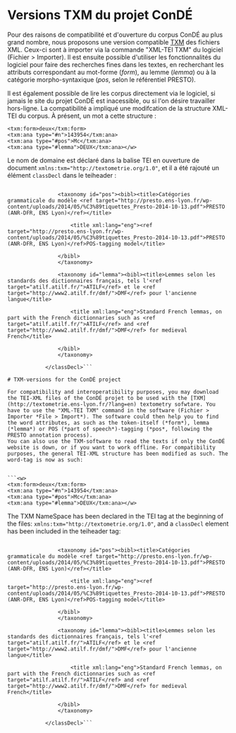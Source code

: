 # Versions TXM du projet ConDÉ

Pour des raisons de compatibilité et d'ouverture du corpus ConDÉ au plus grand nombre, nous proposons une version compatible [TXM](http://textometrie.ens-lyon.fr/?lang=fr) des fichiers XML. Ceux-ci sont à importer via la commande "XML-TEI TXM" du logiciel (Fichier > Importer). Il est ensuite possible d'utiliser les fonctionnalités du logiciel pour faire des recherches fines dans les textes, en recherchant les attributs correspondant au mot-forme (*form*), au lemme (*lemma*) ou à la catégorie morpho-syntaxique (*pos*, selon le référentiel PRESTO).

Il est également possible de lire les corpus directement via le logiciel, si jamais le site du projet ConDÉ est inacessible, ou si l'on désire travailler hors-ligne. La compatibilité a impliqué une modifcation de la structure XML-TEI du corpus. À présent, un mot a cette structure :

```<w>
<txm:form>deux</txm:form>
<txm:ana type="#n">143954</txm:ana>
<txm:ana type="#pos">Mc</txm:ana>
<txm:ana type="#lemma">DEUX</txm:ana></w>
```

Le nom de domaine est déclaré dans la balise TEI en ouverture de document `xmlns:txm="http://textometrie.org/1.0"`, et il a été rajouté un élément `classDecl` dans le teiheader :

```<classDecl>
				
				<taxonomy id="pos"><bibl><title>Catégories grammaticale du modèle <ref target="http://presto.ens-lyon.fr/wp-content/uploads/2014/05/%C3%89tiquettes_Presto-2014-10-13.pdf">PRESTO (ANR-DFR, ENS Lyon)</ref></title>
					
					<title xml:lang="eng"><ref target="http://presto.ens-lyon.fr/wp-content/uploads/2014/05/%C3%89tiquettes_Presto-2014-10-13.pdf">PRESTO (ANR-DFR, ENS Lyon)</ref>POS-tagging model</title>
					
				</bibl>
				</taxonomy>
				
				<taxonomy id="lemma"><bibl><title>Lemmes selon les standards des dictionnaires français, tels l'<ref target="atilf.atilf.fr/">ATILF</ref> et le <ref target="http://www2.atilf.fr/dmf/">DMF</ref> pour l'ancienne langue</title>
					
					<title xml:lang="eng">Standard French lemmas, on part with the French dictionnaries such as <ref target="atilf.atilf.fr/">ATILF</ref> and <ref target="http://www2.atilf.fr/dmf/">DMF</ref> for medieval French</title>
					
				</bibl>
				</taxonomy>
				
			</classDecl>```
			
# TXM-versions for the ConDÉ project

For compatibility and interoperatibility purposes, you may download the TEI-XML files of the ConDÉ projet to be used with the [TXM](http://textometrie.ens-lyon.fr/?lang=en) textometry sofwtare. You have to use the "XML-TEI TXM" command in the software (Fichier > Importer *File > Import*). The software could then help you to find the word attributes, as such as the token-itself (*form*), lemma (*lemma*) or POS (*part of speech*)-tagging (*pos*, following the PRESTO annotation process).
You can also use the TXM-software to read the texts if only the ConDÉ website is down, or if you want to work offline. For compatibility purposes, the general TEI-XML structure has been modified as such. The word-tag is now as such:


```<w>
<txm:form>deux</txm:form>
<txm:ana type="#n">143954</txm:ana>
<txm:ana type="#pos">Mc</txm:ana>
<txm:ana type="#lemma">DEUX</txm:ana></w>
```

The TXM NameSpace has been declared in the TEI tag at the beginning of the files: `xmlns:txm="http://textometrie.org/1.0"`, and a `classDecl` element has been included in the teiheader tag:

```<classDecl>
				
				<taxonomy id="pos"><bibl><title>Catégories grammaticale du modèle <ref target="http://presto.ens-lyon.fr/wp-content/uploads/2014/05/%C3%89tiquettes_Presto-2014-10-13.pdf">PRESTO (ANR-DFR, ENS Lyon)</ref></title>
					
					<title xml:lang="eng"><ref target="http://presto.ens-lyon.fr/wp-content/uploads/2014/05/%C3%89tiquettes_Presto-2014-10-13.pdf">PRESTO (ANR-DFR, ENS Lyon)</ref>POS-tagging model</title>
					
				</bibl>
				</taxonomy>
				
				<taxonomy id="lemma"><bibl><title>Lemmes selon les standards des dictionnaires français, tels l'<ref target="atilf.atilf.fr/">ATILF</ref> et le <ref target="http://www2.atilf.fr/dmf/">DMF</ref> pour l'ancienne langue</title>
					
					<title xml:lang="eng">Standard French lemmas, on part with the French dictionnaries such as <ref target="atilf.atilf.fr/">ATILF</ref> and <ref target="http://www2.atilf.fr/dmf/">DMF</ref> for medieval French</title>
					
				</bibl>
				</taxonomy>
				
			</classDecl>```